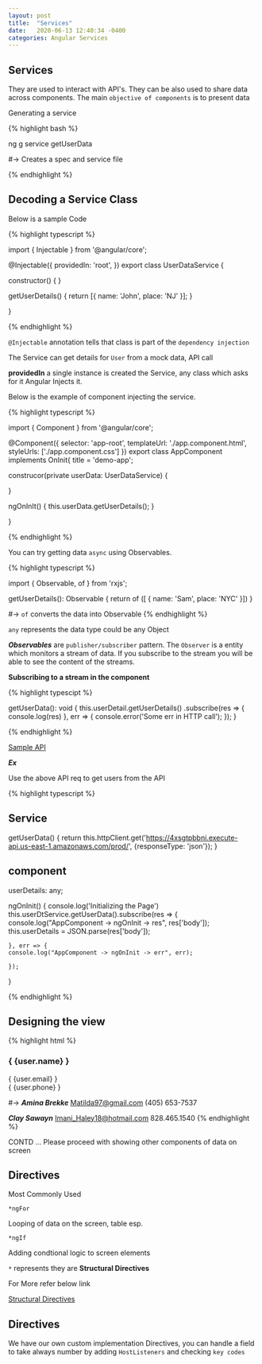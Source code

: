 ```yaml
---
layout: post
title:  "Services"
date:   2020-06-13 12:40:34 -0400
categories: Angular Services
---
```


## Services

They are used to interact with API's. They can be also used to share data across components. The main `objective of components` is to present data 

Generating a service

{% highlight bash %}

ng g service getUserData

#-> Creates a spec and service file

{% endhighlight %}

## Decoding a Service Class

Below is a sample Code

{% highlight typescript %}

import { Injectable } from '@angular/core';

@Injectable({
  providedIn: 'root',
})
export class UserDataService {

  constructor() { }

  getUserDetails() {
      return [{
          name: 'John',
          place: 'NJ'
      }];
  }

}

{% endhighlight %}

`@Injectable` annotation tells that class is part of the `dependency injection`

The Service can get details for `User` from a mock data, API call

__providedIn__ a single instance is created the Service, any class which asks for it Angular Injects it.

Below is the example of component injecting the service.

{% highlight typescript %}

import { Component } from '@angular/core';

@Component({
  selector: 'app-root',
  templateUrl: './app.component.html',
  styleUrls: ['./app.component.css']
})
export class AppComponent implements OnInit{
  title = 'demo-app';

  construcor(private userData: UserDataService) {

  }

  ngOnInIt() {
      this.userData.getUserDetails();
  }

}

{% endhighlight %}

You can try getting data `async` using Observables.

{% highlight typescript %}

import { Observable, of } from 'rxjs';

getUserDetails(): Observable<any> {
    return of ([ {
        name: 'Sam',
        place: 'NYC'
    }])
}

#-> `of` converts the data into Observable
{% endhighlight %}

`any` represents the data type could be any Object

___Observables___ are `publisher/subscriber` pattern. The `Observer` is a entity which monitors a stream of data. If you subscribe to the stream you will be able to see the content of the streams.

__Subscribing to a stream in the component__

{% highlight typescipt %}

getUserData(): void {
    this.userDetail.getUserDetails()
        .subscribe(res => { 
            console.log(res)
    }, err => {
        console.error('Some err in HTTP call');
    });
}

{% endhighlight %}

[Sample API][sample-api]

[sample-api]: https://4xsgtpbbni.execute-api.us-east-1.amazonaws.com/prod/

___Ex___

Use the above API req to get users from the API

{% highlight typescript %}
 
 ## Service
 getUserData() {
    return this.httpClient.get('https://4xsgtpbbni.execute-api.us-east-1.amazonaws.com/prod/', {responseType: 'json'});
  }

  ## component

  userDetails: any;

  ngOnInit() {
    console.log('Initializing the Page')
    this.userDtService.getUserData().subscribe(res => {
        console.log("AppComponent -> ngOnInit -> res", res['body']);
        this.userDetails = JSON.parse(res['body']);

    }, err => {
    console.log("AppComponent -> ngOnInit -> err", err);
      
    });

  }

{% endhighlight %}

## Designing the view

{% highlight html %}

  <div *ngFor = "let user of userDetails">
    <h3>{ {user.name} }</h3>
    <span>{ {user.email} }</span> <br/>
    <span>{ {user.phone} }</span>
  </div>

#-> 
___Amina Brekke___
Matilda97@gmail.com
(405) 653-7537

___Clay Sawayn___
Imani_Haley18@hotmail.com
828.465.1540
{% endhighlight %}

CONTD ... Please proceed with showing other components of data on screen

## Directives

Most Commonly Used

`*ngFor`

Looping of data on the screen, table esp.

`*ngIf`

Adding condtional logic to screen elements

`*` represents they are __Structural Directives__

For More refer below link

[Structural Directives][st-dir]

[st-dir]: https://angular.io/guide/structural-directives

## Directives

We have our own custom implementation Directives, you can handle a field to take always number by adding `HostListeners` and checking `key codes`